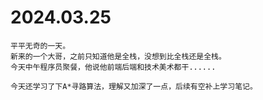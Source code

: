 # 2024.03.25
    平平无奇的一天。
    新来的一个大哥，之前只知道他是全栈，没想到比全栈还是全栈。
    今天中午程序员聚餐，他说他前端后端和技术美术都干......

    今天还学习了下A*寻路算法，理解又加深了一点，后续有空补上学习笔记。
